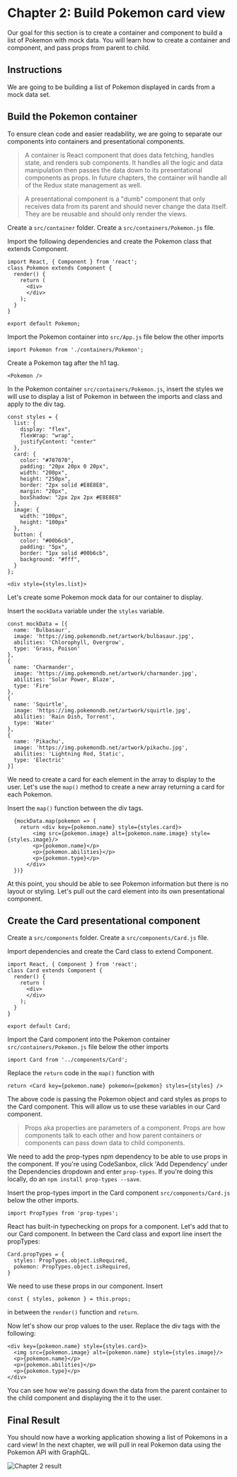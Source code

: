 # Chapter 2: Build Pokemon card view 

Our goal for this section is to create a container and component to build a list of Pokemon with mock data. You will learn how to create a container and component, and pass props from parent to child. 

## Instructions

We are going to be building a list of Pokemon displayed in cards from a mock data set. 

## Build the Pokemon container

To ensure clean code and easier readability, we are going to separate our components into containers and presentational components.

> A container is React component that does data fetching, handles state, and renders sub components. It handles all the logic and data manipulation then passes the data down to its presentational components as props. In future chapters, the container will handle all of the Redux state management as well.

> A presentational component is a "dumb" component that only receives data from its parent and should never change the data itself. They are be reusable and should only render the views. 

Create a `src/container` folder. Create a `src/containers/Pokemon.js` file. 

Import the following dependencies and create the Pokemon class that extends Component. 

```
import React, { Component } from 'react';
class Pokemon extends Component {
  render() {
    return (
      <div>
      </div>
    );
  }
}

export default Pokemon;
```

Import the Pokemon container into `src/App.js` file below the other imports 

```
import Pokemon from './containers/Pokemon';
````

Create a Pokemon tag after the h1 tag.

```
<Pokemon />
```

In the Pokemon container `src/containers/Pokemon.js`, insert the styles we will use to display a list of Pokemon in between the imports and class and apply to the div tag. 

```
const styles = {
  list: {
    display: "flex",
    flexWrap: "wrap",
    justifyContent: "center"
  },
  card: {
    color: "#707070",
    padding: "20px 20px 0 20px",
    width: "200px",
    height: "250px",
    border: "2px solid #E8E8E8",
    margin: "20px",
    boxShadow: "2px 2px 2px #E8E8E8"
  },
  image: {
    width: "100px",
    height: "100px"
  },
  button: {
    color: "#00b6cb",
    padding: "5px",
    border: "1px solid #00b6cb",
    background: "#fff",
  }
};
```

```
<div style={styles.list}>
```

Let's create some Pokemon mock data for our container to display. 

Insert the `mockData` variable under the `styles` variable. 

```
const mockData = [{
  name: 'Bulbasaur',
  image: 'https://img.pokemondb.net/artwork/bulbasaur.jpg',
  abilities: 'Chlorophyll, Overgrow',
  type: 'Grass, Poison'
},
{
  name: 'Charmander',
  image: 'https://img.pokemondb.net/artwork/charmander.jpg',
  abilities: 'Solar Power, Blaze',
  type: 'Fire'
},
{
  name: 'Squirtle',
  image: 'https://img.pokemondb.net/artwork/squirtle.jpg',
  abilities: 'Rain Dish, Torrent',
  type: 'Water'
},
{
  name: 'Pikachu',
  image: 'https://img.pokemondb.net/artwork/pikachu.jpg',
  abilities: 'Lightning Rod, Static',
  type: 'Electric'
}]
```

We need to create a card for each element in the array to display to the user. Let's use the `map()` method to create a new array returning a card for each Pokemon.

Insert the `map()` function between the div tags. 

```
  {mockData.map(pokemon => {
    return <div key={pokemon.name} style={styles.card}>
        <img src={pokemon.image} alt={pokemon.name.image} style={styles.image}/>
        <p>{pokemon.name}</p>
        <p>{pokemon.abilities}</p>
        <p>{pokemon.type}</p>
      </div>
  })}
```

At this point, you should be able to see Pokemon information but there is no layout or styling. Let's pull out the card element into its own presentational component. 

## Create the Card presentational component

Create a `src/components` folder. Create a `src/components/Card.js` file. 

Import dependencies and  create the Card class to extend Component. 

```
import React, { Component } from 'react';
class Card extends Component {
  render() {
    return (
      <div>
      </div>
    );
  }
}

export default Card;
```

Import the Card component into the Pokemon container `src/containers/Pokemon.js` file below the other imports 

```
import Card from '../components/Card';
```

Replace the `return` code in the `map()` function with

```
return <Card key={pokemon.name} pokemon={pokemon} styles={styles} />
```


The above code is passing the Pokemon object and card styles as props to the Card component. This will allow us to use these variables in our Card component. 

> Props aka properties are parameters of a component. Props are how components talk to each other and how parent containers or components can pass down data to child components. 

We need to add the prop-types npm dependency to be able to use props in the component. If you're using CodeSanbox, click 'Add Dependency' under the Dependencies dropdown and enter `prop-types`. If you're doing this locally, do an `npm install prop-types --save`. 

Insert the prop-types import in the Card component `src/components/Card.js` below the other imports.
```
import PropTypes from 'prop-types';
```

React has built-in typechecking on props for a component. Let's add that to our Card component. In between the Card class and export line insert the propTypes:

```
Card.propTypes = {
  styles: PropTypes.object.isRequired,
  pokemon: PropTypes.object.isRequired,
}
```

We need to use these props in our component. Insert 

```
const { styles, pokemon } = this.props;
```
in between the `render()` function and `return`. 

Now let's show our prop values to the user. Replace the div tags with the following: 

```
<div key={pokemon.name} style={styles.card}>
  <img src={pokemon.image} alt={pokemon.name} style={styles.image}/>
  <p>{pokemon.name}</p>
  <p>{pokemon.abilities}</p>
  <p>{pokemon.type}</p>
</div>
```

You can see how we're passing down the data from the parent container to the child component and displaying the it to the user.

## Final Result

You should now have a working application showing a list of Pokemons in a card view! In the next chapter, we will pull in real Pokemon data using the Pokemon API with GraphQL. 

![Chapter 2 result](./images/chapter2.png)

